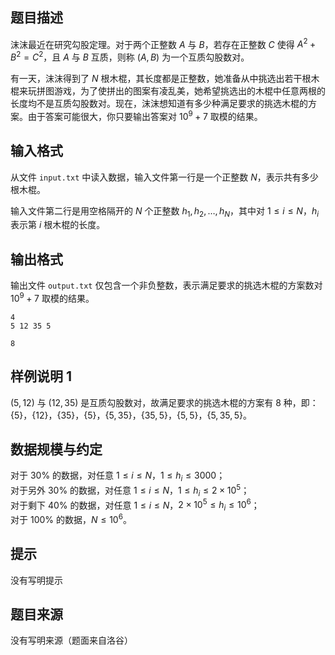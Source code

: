

## 题目描述

沫沫最近在研究勾股定理。对于两个正整数 $A$ 与 $B$，若存在正整数 $C$ 使得 $A^2+B^2=C^2$，且 $A$ 与 $B$ 互质，则称 $(A,B)$ 为一个互质勾股数对。

有一天，沫沫得到了 $N$ 根木棍，其长度都是正整数，她准备从中挑选出若干根木棍来玩拼图游戏，为了使拼出的图案有凌乱美，她希望挑选出的木棍中任意两根的长度均不是互质勾股数对。现在，沫沫想知道有多少种满足要求的挑选木棍的方案。由于答案可能很大，你只要输出答案对 $10^9+7$ 取模的结果。

## 输入格式

从文件 `input.txt` 中读入数据，输入文件第一行是一个正整数 $N$，表示共有多少根木棍。

输入文件第二行是用空格隔开的 $N$ 个正整数 $h_1, h_2, \ldots, h_N$，其中对 $1 \le i \le N$，$h_i$ 表示第 $i$ 根木棍的长度。 

## 输出格式

输出文件 `output.txt` 仅包含一个非负整数，表示满足要求的挑选木棍的方案数对 $10^9+7$ 取模的结果。


```input1
4
5 12 35 5
```
```output1
8
```

## 样例说明 1

$(5,12)$ 与 $(12,35)$ 是互质勾股数对，故满足要求的挑选木棍的方案有 $8$ 种，即：$\{5\}$，$\{12\}$，$\{35\}$，$\{5\}$，$\{5,35\}$，$\{35,5\}$，$\{5,5\}$，$\{5,35,5\}$。

## 数据规模与约定

对于 $30\%$ 的数据，对任意 $1 \le i \le N$，$1 \le h_i \le 3000$；\
对于另外 $30\%$ 的数据，对任意 $1 \le i \le N$，$1 \le h_i \le 2\times 10^5$；\
对于剩下 $40\%$ 的数据，对任意 $1 \le i \le N$，$2\times 10^5 \le h_i \le 10^6$；\
对于 $100\%$ 的数据，$N \le 10^6$。

## 提示
没有写明提示
## 题目来源
没有写明来源（题面来自洛谷）


